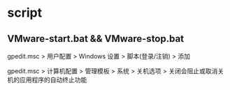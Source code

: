 # script

## VMware-start.bat && VMware-stop.bat

gpedit.msc > 用户配置 > Windows 设置 > 脚本(登录/注销) > 添加

gpedit.msc > 计算机配置 > 管理模板 > 系统 > 关机选项 > 关闭会阻止或取消关机的应用程序的自动终止功能
